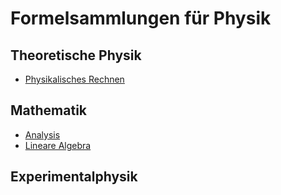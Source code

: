 # Formelsammlungen für Physik

## Theoretische Physik
- [Physikalisches Rechnen](Physikalisches_Rechnen/skript.pdf)

## Mathematik
- [Analysis](Analysis/skript.pdf)
- [Lineare Algebra](Lineare_Algebra/skript.pdf)

## Experimentalphysik
